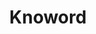 ---
title: Knoword
summary: Fun, educational online word game enjoyed by logophiles, students, and teachers alike
description:
  I created Knoword in 2010 based on a real-life game that I played with my roommate at the time and our two dictionaries. The concept is simple: Given a dictionary definition and the first letter of the word being defined, you must try to guess the word. The added challenge of typing quickly, spelling correctly, and competing against a ticking clock makes Knoword a difficult and addicting game.\n\nToday, Knoword is used by teachers as a fun way to reinforce curriculum vocabulary and engage students in class. Teachers can create their own custom "word packs" and assign them to thier class as coursework or play them as a group at school.
awards: 
  - Top 10 Word Game Apps on iTunes (2012)
  - AllMyFaves Best Educational Site Nominee (2011)
url: https://playknoword.com
gif: ./images/knoword.gif
images: [
  {
    src: ./images/knoword/difficulties.png,
    title: 'Difficulty selection screen',
    cols: 2
  },
  {
    src: ./images/knoword/logo.png,
    title: 'Knoword logo'
  },
  {
    src: ./images/knoword/sign.jpg,
    title: 'Sign with Knoword sticker',
    cols: 2
  }
]
---